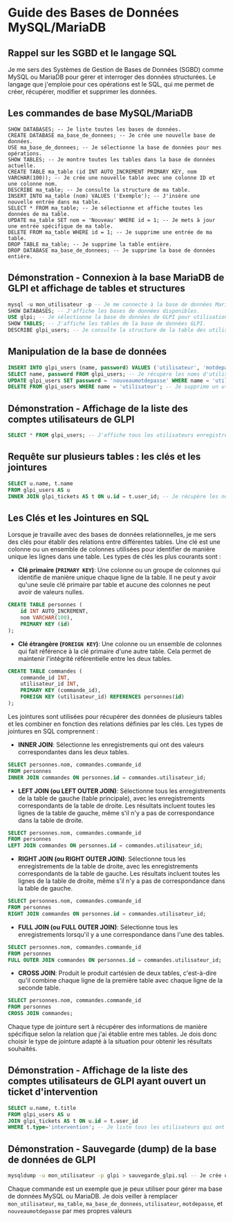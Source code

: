 # Guide des Bases de Données MySQL/MariaDB

## Rappel sur les SGBD et le langage SQL

Je me sers des Systèmes de Gestion de Bases de Données (SGBD) comme MySQL ou MariaDB pour gérer et interroger des données structurées. Le langage que j'emploie pour ces opérations est le SQL, qui me permet de créer, récupérer, modifier et supprimer les données.

## Les commandes de base MySQL/MariaDB

```
SHOW DATABASES; -- Je liste toutes les bases de données.
CREATE DATABASE ma_base_de_donnees; -- Je crée une nouvelle base de données.
USE ma_base_de_donnees; -- Je sélectionne la base de données pour mes opérations.
SHOW TABLES; -- Je montre toutes les tables dans la base de données actuelle.
CREATE TABLE ma_table (id INT AUTO_INCREMENT PRIMARY KEY, nom VARCHAR(100)); -- Je crée une nouvelle table avec une colonne ID et une colonne nom.
DESCRIBE ma_table; -- Je consulte la structure de ma table.
INSERT INTO ma_table (nom) VALUES ('Exemple'); -- J'insère une nouvelle entrée dans ma table.
SELECT * FROM ma_table; -- Je sélectionne et affiche toutes les données de ma table.
UPDATE ma_table SET nom = 'Nouveau' WHERE id = 1; -- Je mets à jour une entrée spécifique de ma table.
DELETE FROM ma_table WHERE id = 1; -- Je supprime une entrée de ma table.
DROP TABLE ma_table; -- Je supprime la table entière.
DROP DATABASE ma_base_de_donnees; -- Je supprime la base de données entière.
```

## Démonstration - Connexion à la base MariaDB de GLPI et affichage de tables et structures

```sql
mysql -u mon_utilisateur -p -- Je me connecte à la base de données MariaDB.
SHOW DATABASES; -- J'affiche les bases de données disponibles.
USE glpi; -- Je sélectionne la base de données de GLPI pour utilisation.
SHOW TABLES; -- J'affiche les tables de la base de données GLPI.
DESCRIBE glpi_users; -- Je consulte la structure de la table des utilisateurs.
```

## Manipulation de la base de données

```sql
INSERT INTO glpi_users (name, password) VALUES ('utilisateur', 'motdepasse'); -- J'ajoute un nouvel utilisateur.
SELECT name, password FROM glpi_users; -- Je récupère les noms d'utilisateur et les mots de passe.
UPDATE glpi_users SET password = 'nouveaumotdepasse' WHERE name = 'utilisateur'; -- Je mets à jour le mot de passe d'un utilisateur.
DELETE FROM glpi_users WHERE name = 'utilisateur'; -- Je supprime un utilisateur de la base de données.
```

## Démonstration - Affichage de la liste des comptes utilisateurs de GLPI

```sql
SELECT * FROM glpi_users; -- J'affiche tous les utilisateurs enregistrés dans GLPI.
```

## Requête sur plusieurs tables : les clés et les jointures

```sql
SELECT u.name, t.name
FROM glpi_users AS u
INNER JOIN glpi_tickets AS t ON u.id = t.user_id; -- Je récupère les noms des utilisateurs et les tickets associés.
```

## Les Clés et les Jointures en SQL

Lorsque je travaille avec des bases de données relationnelles, je me sers des clés pour établir des relations entre différentes tables. Une clé est une colonne ou un ensemble de colonnes utilisées pour identifier de manière unique les lignes dans une table. Les types de clés les plus courants sont :

- **Clé primaire (`PRIMARY KEY`)**: Une colonne ou un groupe de colonnes qui identifie de manière unique chaque ligne de la table. Il ne peut y avoir qu'une seule clé primaire par table et aucune des colonnes ne peut avoir de valeurs nulles.

```sql
CREATE TABLE personnes (
    id INT AUTO_INCREMENT,
    nom VARCHAR(100),
    PRIMARY KEY (id)
);
```

- **Clé étrangère (`FOREIGN KEY`)**: Une colonne ou un ensemble de colonnes qui fait référence à la clé primaire d'une autre table. Cela permet de maintenir l'intégrité référentielle entre les deux tables.

```sql
CREATE TABLE commandes (
    commande_id INT,
    utilisateur_id INT,
    PRIMARY KEY (commande_id),
    FOREIGN KEY (utilisateur_id) REFERENCES personnes(id)
);
```

Les jointures sont utilisées pour récupérer des données de plusieurs tables et les combiner en fonction des relations définies par les clés. Les types de jointures en SQL comprennent :

- **INNER JOIN**: Sélectionne les enregistrements qui ont des valeurs correspondantes dans les deux tables.

```sql
SELECT personnes.nom, commandes.commande_id
FROM personnes
INNER JOIN commandes ON personnes.id = commandes.utilisateur_id;
```

- **LEFT JOIN (ou LEFT OUTER JOIN)**: Sélectionne tous les enregistrements de la table de gauche (table principale), avec les enregistrements correspondants de la table de droite. Les résultats incluent toutes les lignes de la table de gauche, même s'il n'y a pas de correspondance dans la table de droite.

```sql
SELECT personnes.nom, commandes.commande_id
FROM personnes
LEFT JOIN commandes ON personnes.id = commandes.utilisateur_id;
```

- **RIGHT JOIN (ou RIGHT OUTER JOIN)**: Sélectionne tous les enregistrements de la table de droite, avec les enregistrements correspondants de la table de gauche. Les résultats incluent toutes les lignes de la table de droite, même s'il n'y a pas de correspondance dans la table de gauche.

```sql
SELECT personnes.nom, commandes.commande_id
FROM personnes
RIGHT JOIN commandes ON personnes.id = commandes.utilisateur_id;
```

- **FULL JOIN (ou FULL OUTER JOIN)**: Sélectionne tous les enregistrements lorsqu'il y a une correspondance dans l'une des tables.

```sql
SELECT personnes.nom, commandes.commande_id
FROM personnes
FULL OUTER JOIN commandes ON personnes.id = commandes.utilisateur_id;
```

- **CROSS JOIN**: Produit le produit cartésien de deux tables, c'est-à-dire qu'il combine chaque ligne de la première table avec chaque ligne de la seconde table.

```sql
SELECT personnes.nom, commandes.commande_id
FROM personnes
CROSS JOIN commandes;
```

Chaque type de jointure  sert à récupérer des informations de manière spécifique selon la relation que j'ai établie entre mes tables. Je dois donc choisir le type de jointure adapté à la situation pour obtenir les résultats souhaités.


## Démonstration - Affichage de la liste des comptes utilisateurs de GLPI ayant ouvert un ticket d'intervention

```sql
SELECT u.name, t.title
FROM glpi_users AS u
JOIN glpi_tickets AS t ON u.id = t.user_id
WHERE t.type='intervention'; -- Je liste tous les utilisateurs qui ont ouvert un ticket d'intervention.
```

## Démonstration - Sauvegarde (dump) de la base de données de GLPI

```bash
mysqldump -u mon_utilisateur -p glpi > sauvegarde_glpi.sql -- Je crée une sauvegarde de la base de données GLPI.
```

Chaque commande est un exemple que je peux utiliser pour gérer ma base de données MySQL ou MariaDB. Je dois veiller à remplacer `mon_utilisateur`, `ma_table`, `ma_base_de_donnees`, `utilisateur`, `motdepasse`, et `nouveaumotdepasse` par mes propres valeurs
